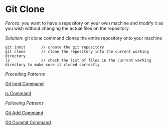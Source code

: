 # Git Clone

*Forces*: you want to have a repository on your own machine and modify it as you wish without changing the actual files on the repository

*Solution*: git clone command clones the entire repository onto your machine

```
git innit       // create the git repository 
git clone       // clone the repository into the current working directory
ls              // check the list of files in the current working directory to make sure it cloned correctly
```

*Preceding Patterns*

[Git Innit Command](/GitInnitCommand.md)

[ls Command](/lsCommand.md)

*Following Patterns*

[Git Add Command](/GitAddCommand.md)

[Git Commit Command](/GitCommitCommand.md)